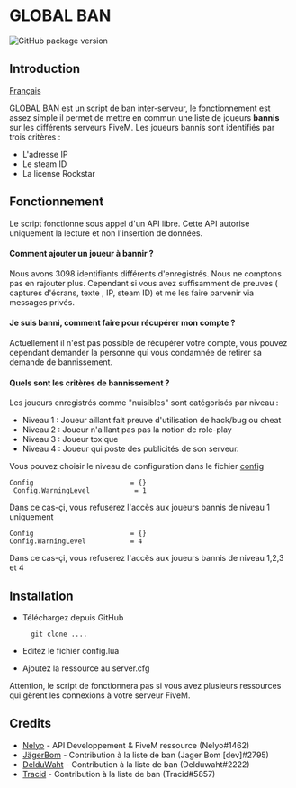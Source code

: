
# GLOBAL BAN 
![GitHub package version](https://img.shields.io/badge/Version-1.0-brightgreen.svg)

## Introduction
[Français](README.md) 

GLOBAL BAN est un script de ban inter-serveur, le fonctionnement est assez simple il permet de mettre en commun
une liste de joueurs **bannis** sur les différents serveurs FiveM. 
Les joueurs bannis sont identifiés par trois critères :
- L'adresse IP
- Le steam ID
- La license Rockstar
## Fonctionnement
Le script fonctionne sous appel d'un API libre.
Cette API autorise uniquement la lecture et non l'insertion de données.

#### Comment ajouter un joueur à bannir ?
Nous avons 3098 identifiants différents d'enregistrés.
Nous ne comptons pas en rajouter plus. 
Cependant si vous avez suffisamment de preuves ( captures d'écrans, texte , IP, steam ID) et me les faire parvenir via messages privés.




#### Je suis banni, comment faire pour récupérer mon compte ?
Actuellement il n'est pas possible de récupérer votre compte, vous pouvez cependant demander la personne qui vous condamnée de retirer sa demande de bannissement.  


#### Quels sont les critères de bannissement ?
Les joueurs enregistrés comme "nuisibles" sont catégorisés par niveau :
- Niveau 1 : Joueur aillant fait preuve d'utilisation de hack/bug ou cheat
- Niveau 2 : Joueur n'aillant pas pas la notion de role-play
- Niveau 3 : Joueur toxique 
- Niveau 4 : Joueur qui poste des publicités de son serveur.

Vous pouvez choisir le niveau de configuration dans le fichier [config](Config.lua) 

    Config                        = {}
     Config.WarningLevel           = 1
 
 Dans ce cas-çi, vous refuserez l'accès aux joueurs bannis de niveau 1 uniquement
    
    Config                        = {}
    Config.WarningLevel           = 4

Dans ce cas-çi, vous refuserez l'accès aux joueurs bannis de niveau 1,2,3 et 4

## Installation
- Téléchargez depuis GitHub 

        git clone ....
- Editez le fichier config.lua
- Ajoutez la ressource au server.cfg

Attention, le script de fonctionnera pas si vous avez plusieurs ressources qui gèrent  les connexions à votre serveur FiveM.
 

## Credits

- [Nelyo](https://github.com/ElNelyo)  - API Developpement & FiveM ressource (Nelyo#1462)
- [JägerBom](https://github.com/TanguyOrtegat) - Contribution  à la liste de ban (Jager Bom [dev]#2795)
- [DelduWaht](https://github.com/LuaDeldu) - Contribution à la liste de ban (Delduwaht#2222)
- [Tracid](https://github.com/tracid56) - Contribution à la liste de ban (Tracid#5857)